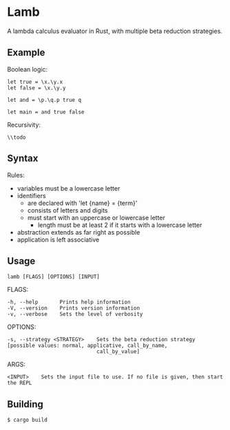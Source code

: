 # Lamb
A lambda calculus evaluator in Rust, with multiple beta reduction strategies.

## Example
Boolean logic:

    let true = \x.\y.x
    let false = \x.\y.y

    let and = \p.\q.p true q

    let main = and true false

Recursivity:

    \\todo

## Syntax
Rules:
* variables must be a lowercase letter
* identifiers
  * are declared with 'let {name} = {term}'
  * consists of letters and digits
  * must start with an uppercase or lowercase letter
    * length must be at least 2 if it starts with a lowercase letter
* abstraction extends as far right as possible
* application is left associative

## Usage

    lamb [FLAGS] [OPTIONS] [INPUT]

FLAGS:

    -h, --help       Prints help information
    -V, --version    Prints version information
    -v, --verbose    Sets the level of verbosity

OPTIONS:

    -s, --strategy <STRATEGY>    Sets the beta reduction strategy [possible values: normal, applicative, call_by_name,
                                 call_by_value]

ARGS:

    <INPUT>    Sets the input file to use. If no file is given, then start the REPL

## Building
    $ cargo build
